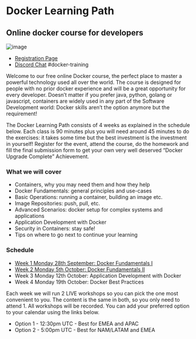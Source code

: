 # Docker Learning Path
## Online docker course for developers

![image](https://user-images.githubusercontent.com/1742301/94458110-c756e080-01b5-11eb-9c01-e11773ee43b4.png)

* [Registration Page](https://www.eventbrite.co.uk/e/docker-learning-path-containers-from-basics-to-best-practices-tickets-119787275967)
* [Discord Chat](https://discord.gg/va4vnsm) #docker-training

Welcome to our free online Docker course, the perfect place to master a powerful technology used all over the world. The course is designed for people with no prior docker experience and will be a great opportunity for every developer. Doesn’t matter if you prefer java, python, golang or javascript, containers are widely used in any part of the Software Development world: Docker skills aren’t the option anymore but the requirement!

The Docker Learning Path consists of 4 weeks as explained in the schedule below. Each class is 90 minutes plus you will need around 45 minutes to do the exercises: it takes some time but the best investment is the investment in yourself! Register for the event, attend the course, do the homework and fill the final submission form to get your own very well deserved “Docker Upgrade Complete” Achievement.

### What we will cover
* Containers, why you may need them and how they help
* Docker Fundamentals: general principles and use-cases
* Basic Operations: running a container, building an image etc.
* Image Repositories: push, pull, etc.
* Advanced Scenarios: docker setup for complex systems and applications
* Application Development with Docker
* Security in Containers: stay safe!
* Tips on where to go next to continue your learning

### Schedule
* [Week 1 Monday 28th September: Docker Fundamentals I](./week-1)
* [Week 2 Monday 5th October: Docker Fundamentals II](./week-2)
* Week 3 Monday 12th October: Application Development with Docker
* Week 4 Monday 19th October: Docker Best Practices

Each week we will run 2 LIVE workshops so you can pick the one most convenient to you. The content is the same in both, so you only need to attend 1. All workshops will be recorded. You can add your preferred option to your calendar using the links below.

* Option 1 - 12:30pm UTC - Best for EMEA and APAC
* Option 2 - 5:00pm UTC - Best for NAM/LATAM and EMEA
